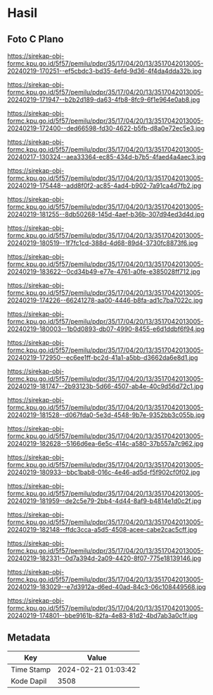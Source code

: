 # Hasil

## Foto C Plano

https://sirekap-obj-formc.kpu.go.id/5f57/pemilu/pdpr/35/17/04/20/13/3517042013005-20240219-170251--ef5cbdc3-bd35-4efd-9d36-4f4da4dda32b.jpg

https://sirekap-obj-formc.kpu.go.id/5f57/pemilu/pdpr/35/17/04/20/13/3517042013005-20240219-171947--b2b2d189-da63-4fb8-8fc9-6f1e964e0ab8.jpg

https://sirekap-obj-formc.kpu.go.id/5f57/pemilu/pdpr/35/17/04/20/13/3517042013005-20240219-172400--ded66598-fd30-4622-b5fb-d8a0e72ec5e3.jpg

https://sirekap-obj-formc.kpu.go.id/5f57/pemilu/pdpr/35/17/04/20/13/3517042013005-20240217-130324--aea33364-ec85-434d-b7b5-4faed4a4aec3.jpg

https://sirekap-obj-formc.kpu.go.id/5f57/pemilu/pdpr/35/17/04/20/13/3517042013005-20240219-175448--add8f0f2-ac85-4ad4-b902-7a91ca4d7fb2.jpg

https://sirekap-obj-formc.kpu.go.id/5f57/pemilu/pdpr/35/17/04/20/13/3517042013005-20240219-181255--8db50268-145d-4aef-b36b-307d94ed3d4d.jpg

https://sirekap-obj-formc.kpu.go.id/5f57/pemilu/pdpr/35/17/04/20/13/3517042013005-20240219-180519--1f7fc1cd-388d-4d68-89d4-3730fc8873f6.jpg

https://sirekap-obj-formc.kpu.go.id/5f57/pemilu/pdpr/35/17/04/20/13/3517042013005-20240219-183622--0cd34b49-e77e-4761-a0fe-e385028ff712.jpg

https://sirekap-obj-formc.kpu.go.id/5f57/pemilu/pdpr/35/17/04/20/13/3517042013005-20240219-174226--66241278-aa00-4446-b8fa-ad1c7ba7022c.jpg

https://sirekap-obj-formc.kpu.go.id/5f57/pemilu/pdpr/35/17/04/20/13/3517042013005-20240219-180003--1b0d0893-db07-4990-8455-e6d1ddbf6f94.jpg

https://sirekap-obj-formc.kpu.go.id/5f57/pemilu/pdpr/35/17/04/20/13/3517042013005-20240219-172950--ec6ee1ff-bc2d-41a1-a5bb-d3662da6e8d1.jpg

https://sirekap-obj-formc.kpu.go.id/5f57/pemilu/pdpr/35/17/04/20/13/3517042013005-20240219-181747--2b93123b-5d66-4507-ab4e-40c9d56d72c1.jpg

https://sirekap-obj-formc.kpu.go.id/5f57/pemilu/pdpr/35/17/04/20/13/3517042013005-20240219-181528--d067fda0-5e3d-4548-9b7e-9352bb3c055b.jpg

https://sirekap-obj-formc.kpu.go.id/5f57/pemilu/pdpr/35/17/04/20/13/3517042013005-20240219-182628--5166d6ea-6e5c-414c-a580-37b557a7c962.jpg

https://sirekap-obj-formc.kpu.go.id/5f57/pemilu/pdpr/35/17/04/20/13/3517042013005-20240219-180933--bbc1bab8-016c-4e46-ad5d-f5f902cf0f02.jpg

https://sirekap-obj-formc.kpu.go.id/5f57/pemilu/pdpr/35/17/04/20/13/3517042013005-20240219-181959--de2c5e79-2bb4-4d44-8af9-b4814e1d0c2f.jpg

https://sirekap-obj-formc.kpu.go.id/5f57/pemilu/pdpr/35/17/04/20/13/3517042013005-20240219-182148--ffdc3cca-a5d5-4508-acee-cabe2cac5cff.jpg

https://sirekap-obj-formc.kpu.go.id/5f57/pemilu/pdpr/35/17/04/20/13/3517042013005-20240219-182331--0d7a394d-2a09-4420-8f07-775e18139146.jpg

https://sirekap-obj-formc.kpu.go.id/5f57/pemilu/pdpr/35/17/04/20/13/3517042013005-20240219-183029--e7d3912a-d6ed-40ad-84c3-06c108449568.jpg

https://sirekap-obj-formc.kpu.go.id/5f57/pemilu/pdpr/35/17/04/20/13/3517042013005-20240219-174801--bbe9161b-82fa-4e83-81d2-4bd7ab3a0c1f.jpg


## Metadata

| Key        | Value               |
| ---------- | ------------------- |
| Time Stamp | 2024-02-21 01:03:42 |
| Kode Dapil | 3508                |




